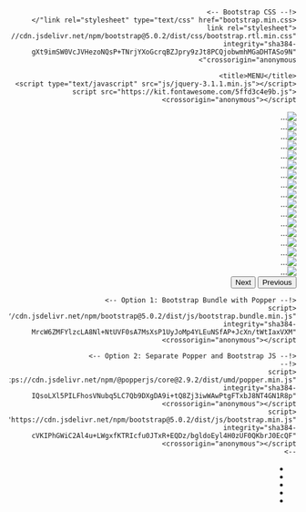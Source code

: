 <!doctype html>
<html lang="ar" dir="rtl">
  <head>
    <!-- Required meta tags -->
    <meta charset="utf-8">
    <meta name="viewport" content="width=device-width, initial-scale=1">

    <!-- Bootstrap CSS -->
    <link rel="stylesheet" type="text/css" href="bootstrap.min.css"/>
    <link rel="stylesheet" href="https://cdn.jsdelivr.net/npm/bootstrap@5.0.2/dist/css/bootstrap.rtl.min.css" integrity="sha384-gXt9imSW0VcJVHezoNQsP+TNrjYXoGcrqBZJpry9zJt8PCQjobwmhMGaDHTASo9N" crossorigin="anonymous">

    <title>MENU</title>
    <script type="text/javascript" src="js/jquery-3.1.1.min.js"></script>
    <script src="https://kit.fontawesome.com/5ffd3c4e9b.js" crossorigin="anonymous"></script>
<script type="text/javascript" src="js/bootstrap.min.js"></script>

<style>
*
  transition all .3s, background .2s, color .1s, transform .4s, opacity .8s
  
body
  background #fff
  
h1
  text-align center
  margin 0
  padding 50px 0 0 0
  font-family "Open Sans"
  font-weight 300
  font-size 5vw
  color rgba(#BC232E, .5)

ul
  display flex
  flex-direction row
  list-style none
  padding 0 20px
  align-items center
  height 100vh
  justify-content center
  @media (max-width 850px)
    flex-direction column
  @media (max-height 500px)
    flex-direction row
  
ul li
  min-width 160px
  @media (max-width 600px)
    min-width 70px
  @media (max-width 850px)
    margin-bottom 20px
  
ul li a
  display block
  padding 20px 0
  font-size 24px
  text-align center
  position relative
  &:hover
    color #fff
  &:hover i
    transform scale(5) rotate(360deg)
    opacity 0
    @media (max-width 600px)
      transform scale(4.4) rotate(360deg)
  &:hover div.fa
    transition all 1.5s
    opacity 1
    
    
.icon-1
  color #fff
  background #1DA1F2
  
.icon-2
  color #fff
  background #BC232E
  
.icon-3
  color #fff
  background #597BA0
  
.icon-4
  color #fff
  background #E35A8E
  
.icon-5
  color #fff
  background #3B5998
    
div.fa
  position absolute
  top center
  left center
  opacity 0
</style>

  </head>
  <body>
  <div class="container">
	<div id="carouselExampleControls" class="carousel slide" data-bs-ride="carousel">
  <div class="carousel-inner">
    <div class="carousel-item active">
      <img src="menu/1.jpg" class="d-block w-100" alt="...">
    </div>
    <div class="carousel-item">
      <img src="menu/2.jpg" class="d-block w-100" alt="...">
    </div>
    <div class="carousel-item">
      <img src="menu/3.jpg" class="d-block w-100" alt="...">
    </div>
    <div class="carousel-item">
      <img src="menu/4.jpg" class="d-block w-100" alt="...">
    </div>
    <div class="carousel-item">
      <img src="menu/5.jpg" class="d-block w-100" alt="...">
    </div>
    <div class="carousel-item">
      <img src="menu/6.jpg" class="d-block w-100" alt="...">
    </div>
    <div class="carousel-item">
      <img src="menu/7.jpg" class="d-block w-100" alt="...">
    </div>
    <div class="carousel-item">
      <img src="menu/8.jpg" class="d-block w-100" alt="...">
    </div>
    <div class="carousel-item">
      <img src="menu/9.jpg" class="d-block w-100" alt="...">
    </div>
    <div class="carousel-item">
      <img src="menu/10.jpg" class="d-block w-100" alt="...">
    </div>
    <div class="carousel-item">
      <img src="menu/11.jpg" class="d-block w-100" alt="...">
    </div>
    <div class="carousel-item">
      <img src="menu/12.jpg" class="d-block w-100" alt="...">
    </div>
    <div class="carousel-item">
      <img src="menu/13.jpg" class="d-block w-100" alt="...">
    </div>
    <div class="carousel-item">
      <img src="menu/14.jpg" class="d-block w-100" alt="...">
    </div>
    <div class="carousel-item">
      <img src="menu/15.jpg" class="d-block w-100" alt="...">
    </div>
    <div class="carousel-item">
      <img src="menu/16.jpg" class="d-block w-100" alt="...">
    </div>
    <div class="carousel-item">
      <img src="menu/17.jpg" class="d-block w-100" alt="...">
    </div>
  </div>
  <button class="carousel-control-prev" type="button" data-bs-target="#carouselExampleControls" data-bs-slide="next">
    <span class="carousel-control-prev-icon" aria-hidden="true"></span>
    <span class="visually-hidden">Previous</span>
  </button>
  <button class="carousel-control-next" type="button" data-bs-target="#carouselExampleControls" data-bs-slide="prev">
    <span class="carousel-control-next-icon" aria-hidden="true"></span>
    <span class="visually-hidden">Next</span>
  </button>
</div>
    <!-- Optional JavaScript; choose one of the two! -->

    <!-- Option 1: Bootstrap Bundle with Popper -->
    <script src="https://cdn.jsdelivr.net/npm/bootstrap@5.0.2/dist/js/bootstrap.bundle.min.js" integrity="sha384-MrcW6ZMFYlzcLA8Nl+NtUVF0sA7MsXsP1UyJoMp4YLEuNSfAP+JcXn/tWtIaxVXM" crossorigin="anonymous"></script>

    <!-- Option 2: Separate Popper and Bootstrap JS -->
    <!--
    <script src="https://cdn.jsdelivr.net/npm/@popperjs/core@2.9.2/dist/umd/popper.min.js" integrity="sha384-IQsoLXl5PILFhosVNubq5LC7Qb9DXgDA9i+tQ8Zj3iwWAwPtgFTxbJ8NT4GN1R8p" crossorigin="anonymous"></script>
    <script src="https://cdn.jsdelivr.net/npm/bootstrap@5.0.2/dist/js/bootstrap.min.js" integrity="sha384-cVKIPhGWiC2Al4u+LWgxfKTRIcfu0JTxR+EQDz/bgldoEyl4H0zUF0QKbrJ0EcQF" crossorigin="anonymous"></script>
    -->

<div class="content-center"> 
	<ul>
  		<li><a href="#" class="icon-1"><div class="fa fa-twitter"></div><i class="fa fa-twitter"></i></a></li>
  		<li><a href="#" class="icon-2"><div class="fa fa-pinterest-p"></div><i class="fa fa-pinterest-p"></i></a></li>
  		<li><a href="#" class="icon-3"><div class="fa fa-vk"></div><i class="fa fa-vk"></i></a></li>
  		<li><a href="#" class="icon-4"><div class="fa fa-dribbble"></div><i class="fa fa-dribbble"></i></a></li>
  		<li><a href="#" class="icon-5"><div class="fa fa-facebook"></div><i class="fa fa-facebook"></i></a></li>
	</ul>
</div>
  

  </body>
</html>
